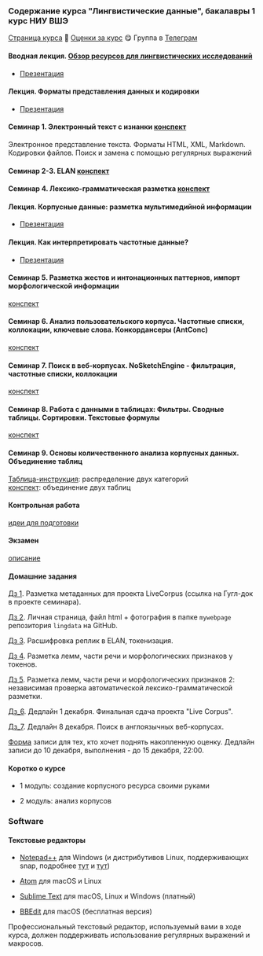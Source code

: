 ### Содержание курса "Лингвистические данные", бакалавры 1 курс НИУ ВШЭ

<a href="https://olesar.github.io/lingdata2020">Страница курса</a> &#129303; <a href="https://docs.google.com/spreadsheets/d/15elyrE9USSrqbFAdlrMVTICUtFA9d7BYM4UWiaRYNE8/edit#gid=1266306696">Оценки за курс</a> &#128523; 
Группа в <a href="https://t.me/joinchat/GOaNBxcL5Wm7og4yUZQJxw">Телеграм </a>
<!--- <a href="">Как выставляются оценки за курс</a> &#128526; <a href="">FAQ</a> --->

#### Вводная лекция. <a href="1LingResources.pdf">Обзор ресурсов для лингвистических исследований</a>    
* [Презентация](1LingResources.pdf)

#### Лекция. Форматы представления данных и кодировки   
* [Презентация](2TextFormats.md)

#### Семинар 1. Электронный текст с изнанки [конспект](intro.md)  

Электронное представление текста. Форматы HTML, XML, Markdown. Кодировки файлов. Поиск и замена с помощью регулярных выражений     

#### Семинар 2-3. ELAN  [конспект](practicum-elan.md)  

#### Семинар 4. Лексико-грамматическая разметка [конспект](practicum-tagging-parsing.md)   

#### Лекция. Корпусные данные: разметка мультимедийной информации  
* [Презентация](3Multimedia.pdf)

#### Лекция. Как интерпретировать частотные данные?
* [Презентация](4QuantitativeCorpusAnalysis.pdf)

#### Семинар 5. Разметка жестов и интонационных паттернов, импорт морфологической информации    
[конспект](practicum-elan-import.md)

#### Семинар 6. Анализ пользовательского корпуса. Частотные списки, коллокации, ключевые слова. Конкордансеры (AntConc)  
[конспект](practicum-antconc.md) 

#### Семинар 7. Поиск в веб-корпусах. NoSketchEngine - фильтрация, частотные списки, коллокации   
[конспект](practicum-web-corpora.md)  

#### Семинар 8. Работа с данными в таблицах: Фильтры. Сводные таблицы. Сортировки. Текстовые формулы
[конспект](practicum-spreadsheets-1.md)  

#### Семинар 9. Основы количественного анализа корпусных данных. Объединение таблиц  
[Таблица-инструкция](https://docs.google.com/spreadsheets/d/1n73pj4khl5ze9fyyC6QVYDDLFPlrWbXT4YY0_aiPSBo/edit?usp=sharing): распределение двух категорий  
[конспект](https://github.com/olesar/lingdata/blob/gh-pages/practicum_spreadsheets-merging.md): объединение двух таблиц    

#### Контрольная работа  
[идеи для подготовки](test-drill.md)  

#### Экзамен  
[описание](exam.md)


#### Домашние задания   

[Дз 1](hw1-metadata.md). Разметка метаданных для проекта LiveCorpus (ссылка на Гугл-док в проекте семинара).  

[Дз 2](hw2-mywebpage.md). Личная страница, файл html + фотография в папке `mywebpage` репозитория `lingdata` на GitHub.  

[Дз 3](hw3-elan-speech.md). Расшифровка реплик в ELAN, токенизация.  

[Дз 4](hw4-grammar-tagging.md). Разметка лемм, части речи и морфологических признаков у токенов. 

[Дз 5](hw5-grammar-tagging2.md). Разметка лемм, части речи и морфологических признаков 2: независимая проверка автоматической лексико-грамматической разметки. 

[Дз_6](hw6-elan-final.md). Дедлайн 1 декабря. Финальная сдача проекта "Live Corpus".  

[Дз_7](https://forms.gle/YxckvpPXCPonj58n6). Дедлайн 8 декабря. Поиск в англоязычных веб-корпусах.  

[Форма](https://forms.gle/QdoTheAhduxadEkB8) записи для тех, кто хочет поднять накопленную оценку. Дедлайн записи до 10 декабря, выполнения - до 15 декабря, 22:00. 


#### Коротко о курсе   

* 1 модуль: создание корпусного ресурса своими руками  

* 2 модуль: анализ корпусов  




### Software

#### Текстовые редакторы

* [Notepad++](https://notepad-plus-plus.org) для Windows (и дистрибутивов Linux, поддерживающих snap, подробнее [тут](https://itsfoss.com/notepad-plus-plus-linux/) и [тут](https://itsfoss.com/install-snap-linux/))

* [Atom](https://atom.io) для macOS и Linux

* [Sublime Text](https) для macOS, Linux и Windows (платный)

* [BBEdit](https) для macOS (бесплатная версия)

Профессиональный текстовый редактор, используемый вами в ходе курса, должен поддерживать использование регулярных выражений и макросов.

